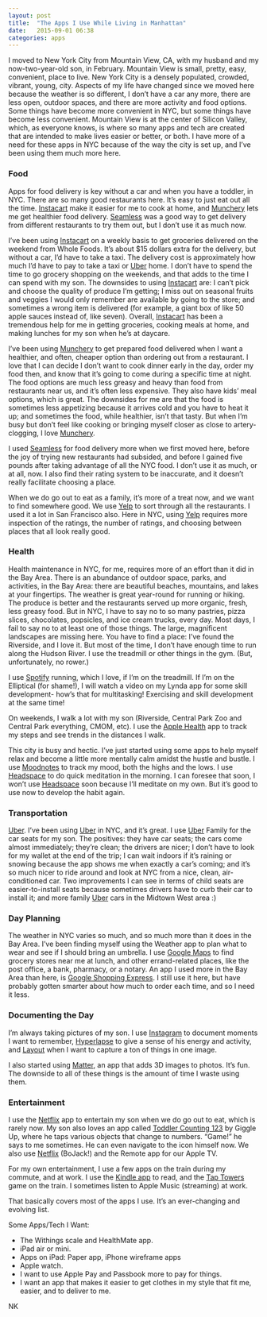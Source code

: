 ```yaml
---
layout: post
title:  "The Apps I Use While Living in Manhattan"
date:   2015-09-01 06:38
categories: apps
---
```


I moved to New York City from Mountain View, CA, with my husband and my now-two-year-old son, in February. Mountain View is small, pretty, easy, convenient, place to live. New York City is a densely populated, crowded, vibrant, young, city. Aspects of my life have changed since we moved here because the weather is so different, I don’t have a car any more, there are less open, outdoor spaces, and there are more activity and food options. Some things have become more convenient in NYC, but some things have become less convenient. Mountain View is at the center of Silicon Valley, which, as everyone knows, is where so many apps and tech are created that are intended to make lives easier or better, or both. I have more of a need for these apps in NYC because of the way the city is set up, and I’ve been using them much more here. 

### Food
Apps for food delivery is key without a car and when you have a toddler, in NYC. There are so many good restaurants here. It’s easy to just eat out all the time. [Instacart](https://www.instacart.com/) make it easier for me to cook at home, and [Munchery](https://www.munchery.com//) lets me get healthier food delivery. [Seamless](https://www.seamless.com/) was a good way to get delivery from different restaurants to try them out, but I don’t use it as much now. 

I’ve been using [Instacart](https://www.instacart.com/) on a weekly basis to get groceries delivered on the weekend from Whole Foods. It’s about $15 dollars extra for the delivery, but without a car, I’d have to take a taxi. The delivery cost is approximately how much I’d have to pay to take a taxi or [Uber](https://www.uber.com/) home. I don’t have to spend the time to go grocery shopping on the weekends, and that adds to the time I can spend with my son. The downsides to using [Instacart](https://www.instacart.com/) are: I can’t pick and choose the quality of produce I’m getting; I miss out on seasonal fruits and veggies I would only remember are available by going to the store; and sometimes a wrong item is delivered (for example, a giant box of like 50  apple sauces instead of, like seven).  Overall, [Instacart](https://www.instacart.com/) has been a tremendous help for me in getting groceries, cooking meals at home, and making lunches for my son when he’s at daycare. 

I’ve been using [Munchery](https://www.munchery.com//) to get prepared food delivered when I want a healthier, and often, cheaper option than ordering out from a restaurant. I love that I can decide I don’t want to cook dinner early in the day, order my food then, and know that it’s going to come during a specific time at night. The food options are much less greasy and heavy than food from restaurants near us, and it’s often less expensive. They also have kids’ meal options, which is great. The downsides for me are that the food is sometimes less appetizing because it arrives cold and you have to heat it up; and sometimes the food, while healthier, isn’t that tasty. But when I’m busy but don’t feel like cooking or bringing myself closer as close to artery-clogging, I love [Munchery](https://www.munchery.com//). 

I used [Seamless](https://www.seamless.com/) for food delivery more when we first moved here, before the joy of trying new restaurants had subsided, and before I gained five pounds after taking advantage of all the NYC food. I don’t use  it as much, or at all, now. I also find their rating system to be inaccurate, and it doesn’t really facilitate choosing a place.

When we do go out to eat as a family, it’s more of a treat now, and we want to find somewhere good. We use [Yelp](http://www.yelp.com) to sort through all the restaurants. I used it a lot in San Francisco also. Here in NYC, using [Yelp](http://www.yelp.com) requires more inspection of the ratings, the number of ratings, and choosing between places that all look really good. 

### Health
Health maintenance in NYC, for me, requires more of an effort than it did in the Bay Area. There is an abundance of outdoor space, parks, and activities, in the Bay Area: there are beautiful beaches, mountains, and lakes at your fingertips. The weather is great year-round for running or hiking. The produce is better and the restaurants served up more organic, fresh, less greasy food. But in NYC, I have to say no to so many pastries, pizza slices, chocolates, popsicles, and ice cream trucks, every day. Most days, I fail to say no to at least one of those things. The large, magnificent landscapes are missing here. You have to find a place: I’ve found the Riverside, and I love it. But most of the time, I don’t have enough time to run along the Hudson River. I use the treadmill or other things in the gym. (But, unfortunately, no rower.) 

I use [Spotify](https://www.spotify.com/) running, which I love, if I’m on the treadmill. If I’m on the Elliptical (for shame!), I will watch a video on my Lynda app for some skill development- how’s that for multitasking! Exercising and skill development at the same time!

On weekends, I walk a lot with my son (Riverside, Central Park Zoo and Central Park everything, CMOM, etc). I use the [Apple Health](https://support.apple.com/en-us/HT203037) app to track my steps and see trends in the distances I walk. 

This city is busy and hectic. I’ve just started using some apps to help myself relax and become a little more mentally calm amidst the hustle and bustle. I use [Moodnotes](http://www.moodnotes.thriveport.com/) to track my mood, both the highs and the lows. I use [Headspace](https://www.headspace.com/) to do quick meditation in the morning. I can foresee that soon, I won’t use [Headspace](https://www.headspace.com/) soon because I’ll meditate on my own. But it’s good to use now to develop the habit again. 

### Transportation
[Uber](https://www.uber.com/). I’ve been using [Uber](https://www.uber.com/) in NYC, and it’s great. I use [Uber](https://www.uber.com/) Family for the car seats for my son. The positives: they have car seats; the cars come almost immediately; they’re clean; the drivers are nicer; I don’t have to look for my wallet at the end of the trip; I can wait indoors if it’s raining or snowing because the app shows me when exactly a car’s coming; and it’s so much nicer to ride around and look at NYC from a nice, clean, air-conditioned car. Two improvements I can see in terms of child seats are easier-to-install seats because sometimes drivers have to curb their car to install it; and more family [Uber](https://www.uber.com/) cars in the Midtown West area :) 

### Day Planning
The weather in NYC varies so much, and so much more than it does in the Bay Area. I’ve been finding myself using the Weather app to plan what to wear and see if I should bring an umbrella. I use [Google Maps](https://www.google.com/maps) to find grocery stores near me at lunch, and other errand-related places, like the post office, a bank, pharmacy, or a notary. An app I used more in the Bay Area than here, is [Google Shopping Express](https://www.google.com/express/). I still use it here, but have probably gotten smarter about how much to order each time, and so I need it less. 


### Documenting the Day
I’m always taking pictures of my son. I use [Instagram](https://www.instagram.com/) to document moments I want to remember, [Hyperlapse](https://itunes.apple.com/us/app/hyperlapse-from-instagram/id740146917?mt=8) to give a sense of his energy and activity, and [Layout](https://itunes.apple.com/us/app/layout-from-instagram/id967351793?mt=8) when I want to capture a ton of things in one image. 

I also started using [Matter](http://www.matterapp.co/), an app that adds 3D images to photos. It’s fun. The downside to all of these things is the amount of time I waste using them. 

### Entertainment
I use the [Netflix](https://www.netflix.com/) app to entertain my son when we do go out to eat, which is rarely now. My son also loves an app called [Toddler Counting 123](http://www.giggleup.com/toddler-counting-123/) by Giggle Up, where he taps various objects that change to numbers. “Game!” he says to me sometimes. He can even navigate to the icon himself now. We also use [Netflix](https://www.netflix.com/) (BoJack!) and the Remote app for our Apple TV. 

For my own entertainment, I use a few apps on the train during my commute, and at work. I use the [Kindle app](https://www.itunes.apple.com/us/app/kindle-read-books-ebooks-magazines/id302584613?mt=8) to read, and the [Tap Towers](https://www.itunes.apple.com/us/app/tap-towers/id490309734?mt=8) game on the train. I sometimes listen to Apple Music (streaming) at work. 

That basically covers most of the apps I use. It’s an ever-changing and evolving list. 

Some Apps/Tech I Want: 
*   The Withings scale and HealthMate app. 
*   iPad air or mini. 
*   Apps on iPad: Paper app, iPhone wireframe apps
*   Apple watch. 
*   I want to use Apple Pay and Passbook more to pay for things. 
*   I want an app that makes it easier to get clothes in my style that fit me, easier, and to deliver to me. 

NK



















